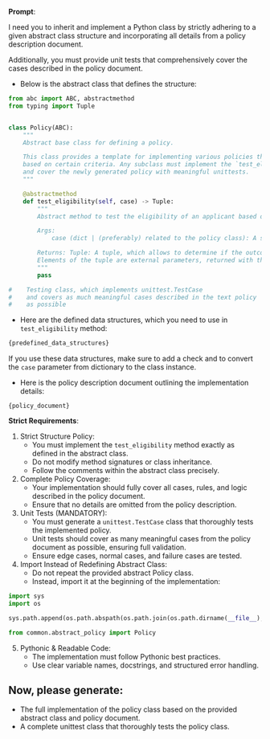 **Prompt**:

I need you to inherit and implement a Python class by strictly adhering to a given abstract class structure and incorporating all details from a policy description document.

Additionally, you must provide unit tests that comprehensively cover the cases described in the policy document.

* Below is the abstract class that defines the structure:
```python
from abc import ABC, abstractmethod
from typing import Tuple


class Policy(ABC):
    """
    Abstract base class for defining a policy.

    This class provides a template for implementing various policies that need to test eligibility
    based on certain criteria. Any subclass must implement the `test_eligibility` method
    and cover the newly generated policy with meaningful unittests.
    """

    @abstractmethod
    def test_eligibility(self, case) -> Tuple:
        """
        Abstract method to test the eligibility of an applicant based on the provided information.

        Args:
            case (dict | (preferably) related to the policy class): A super class, containing the row information.

        Returns: Tuple: A tuple, which allows to determine if the outcome of the test is positive and negative.
        Elements of the tuple are external parameters, returned with the result (eligibility, fee, error message, etc).
        """
        pass

#    Testing class, which implements unittest.TestCase
#    and covers as much meaningful cases described in the text policy  document,
#    as possible

```

* Here are the defined data structures, which you need to use in ``test_eligibility`` method:
```python
{predefined_data_structures}
```
If you use these data structures, make sure to add a check and to convert the ``case`` parameter from dictionary to the class instance.

* Here is the policy description document outlining the implementation details:
```text
{policy_document}
```

**Strict Requirements**:
1. Strict Structure Policy:
   * You must implement the ``test_eligibility`` method exactly as defined in the abstract class.
   * Do not modify method signatures or class inheritance.
   * Follow the comments within the abstract class precisely.
2. Complete Policy Coverage:
    * Your implementation should fully cover all cases, rules, and logic described in the policy document.
    * Ensure that no details are omitted from the policy description.
3. Unit Tests (MANDATORY):
   * You must generate a ``unittest.TestCase`` class that thoroughly tests the implemented policy.
   * Unit tests should cover as many meaningful cases from the policy document as possible, ensuring full validation.
   * Ensure edge cases, normal cases, and failure cases are tested.
4. Import Instead of Redefining Abstract Class:
   * Do not repeat the provided abstract Policy class.
   * Instead, import it at the beginning of the implementation:

```python
import sys
import os

sys.path.append(os.path.abspath(os.path.join(os.path.dirname(__file__), "../..")))

from common.abstract_policy import Policy
```
5. Pythonic & Readable Code:
   * The implementation must follow Pythonic best practices.
   * Use clear variable names, docstrings, and structured error handling.

## Now, please generate:
* The full implementation of the policy class based on the provided abstract class and policy document.
* A complete unittest class that thoroughly tests the policy class.
